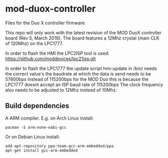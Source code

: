 # mod-duox-controller

Files for the Duo X controller firmware

This repo will only work with the latest revision of the MOD DuoX controller board (Rev 5, March 2019).
The board features a 12Mhz crystal (main CLK of 120Mhz) on the LPC1777.

In order to flash the HMI the LPC2ISP tool is used: https://github.com/moddevices/lpc21isp.git

In order to flash the LPC1777 the update script hmi-update in /bin/ needs the correct value's 
the baudrate at which the data is send needs to be 57600bps instead of 115200bps for the MOD Duo
this is because the LPC1777 doesnt accept an ISP baud rate of 115200bps
The clock frequency also needs to be adjusted to 12Mhz instead of 10Mhz. 

## Build dependencies

A ARM compiler. E.g. on Arch Linux install:
```
pacman -S arm-none-eabi-gcc
```
Or on Debian Linux install:
```
add-apt-repository ppa:team-gcc-arm-embedded/ppa
apt-get install gcc-arm-embedded
```
